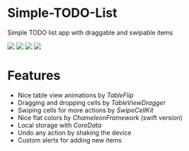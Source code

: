 # Simple-TODO-List
Simple TODO list app with draggable and swipable items

<img src="Screenshots/screenshot1"> <img src="Screenshots/screenshot2"> <img src="Screenshots/screenshot3"> <img src="Screenshots/screenshot3">

# Features

* Nice table view animations by _TableFlip_
* Dragging and dropping cells by _TableViewDragger_
* Swiping cells for more actions by _SwipeCellKit_
* Nice flat colors by _ChameleonFramework_ (swift version)
* Local storage with _CoreData_
* Undo any action by shaking the device
* Custom alerts for adding new items
